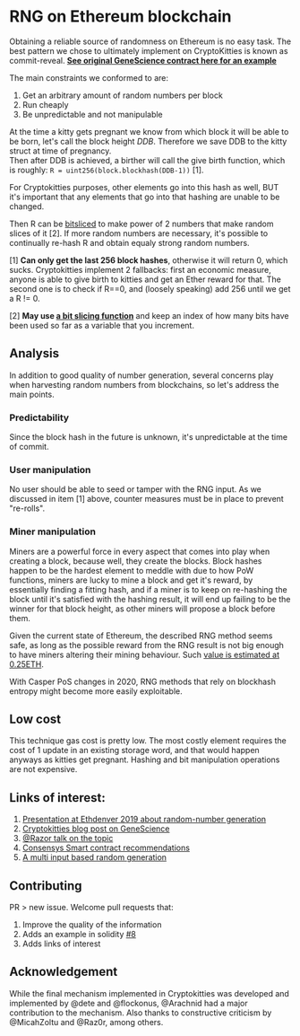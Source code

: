 # RNG on Ethereum blockchain

Obtaining a reliable source of randomness on Ethereum is no easy task. The best pattern we chose to ultimately implement on CryptoKitties is known as commit-reveal. **[See original GeneScience contract here for an example](https://etherscan.io/address/0xf97e0a5b616dffc913e72455fde9ea8bbe946a2b#code)**

The main constraints we conformed to are:

1. Get an arbitrary amount of random numbers per block
1. Run cheaply
2. Be unpredictable and not manipulable

At the time a kitty gets pregnant we know from which block it will be able to be born, let's call the block height _DDB_. Therefore we save DDB to the kitty struct at time of pregnancy.  
Then after DDB is achieved, a birther will call the give birth function, which is roughly: `R = uint256(block.blockhash(DDB-1))` [1].

For Cryptokitties purposes, other elements go into this hash as well, BUT it's important that any elements that go into that hashing are unable to be changed.

Then R can be [bitsliced](https://gist.github.com/flockonus/cb75838d78cf544744e7ac95ab3ec431) to make power of 2 numbers that make random slices of it [2]. If more random numbers are necessary, it's possible to continually re-hash R and obtain equaly strong random numbers.

[1] **Can only get the last 256 block hashes**, otherwise it will return 0, which sucks. Cryptokitties implement 2 fallbacks: first an economic measure, anyone is able to give birth to kitties and get an Ether reward for that. The second one is to check if R==0, and (loosely speaking) add 256 until we get a R != 0.

[2] **May use [a bit slicing function](https://gist.github.com/flockonus/cb75838d78cf544744e7ac95ab3ec431)** and keep an index of how many bits have been used so far as a variable that you increment.

## Analysis

In addition to good quality of number generation, several concerns play when harvesting random numbers from blockchains, so let's address the main points.

### Predictability

Since the block hash in the future is unknown, it's unpredictable at the time of commit.

### User manipulation

No user should be able to seed or tamper with the RNG input. As we discussed in item [1] above, counter measures must be in place to prevent "re-rolls".

### Miner manipulation

Miners are a powerful force in every aspect that comes into play when creating a block, because well, they create the blocks. Block hashes happen to be the hardest element to meddle with due to how PoW functions, miners are lucky to mine a block and get it's reward, by essentially finding a fitting hash, and if a miner is to keep on re-hashing the block until it's satisfied with the hashing result, it will end up failing to be the winner for that block height, as other miners will propose a block before them.

Given the current state of Ethereum, the described RNG method seems safe, as long as the possible reward from the RNG result is not big enough to have miners altering their mining behaviour. Such [value is estimated at 0.25ETH](https://twitter.com/nicksdjohnson/status/1111483624749064192).

With Casper PoS changes in 2020, RNG methods that rely on blockhash entropy might become more easily exploitable.

## Low cost

This technique gas cost is pretty low. The most costly element requires the cost of 1 update in an existing storage word, and that would happen anyways as kitties get pregnant. Hashing and bit manipulation operations are not expensive.

## Links of interest:

1. [Presentation at Ethdenver 2019 about random-number generation](https://www.youtube.com/watch?v=qkxG1dPU6iI)
1. [Cryptokitties blog post on GeneScience](https://www.cryptokitties.co/blog/post/learn-how-our-last-mystery-smart-contract-works/)
1. [@Razor talk on the topic](https://raz0r.name/talks/predicting-random-numbers-in-ethereum-smart-contracts/)
1. [Consensys Smart contract recommendations](https://consensys.github.io/smart-contract-best-practices/recommendations/#gameability)
1. [A multi input based random generation](https://github.com/randao/randao)


## Contributing

PR > new issue. Welcome pull requests that:

1. Improve the quality of the information
1. Adds an example in solidity [#8](https://github.com/axiomzen/eth-random/issues/8)
1. Adds links of interest

## Acknowledgement

While the final mechanism implemented in Cryptokitties was developed and implemented by @dete and @flockonus, @Arachnid had a major contribution to the mechanism. Also thanks to constructive criticism by @MicahZoltu and @Raz0r, among others.
